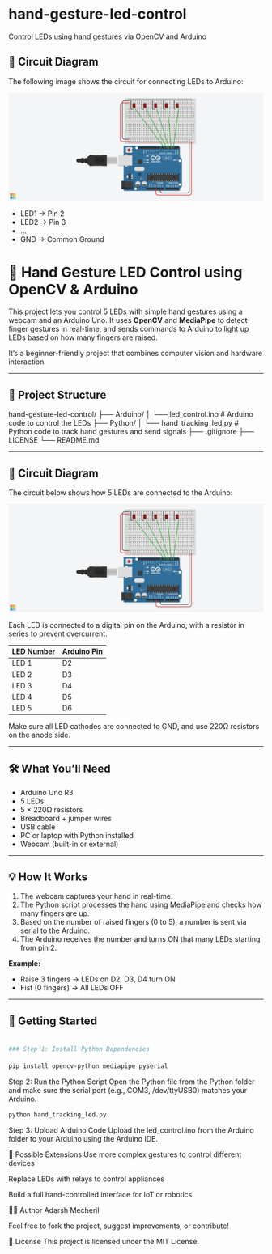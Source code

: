 # hand-gesture-led-control
Control LEDs using hand gestures via OpenCV and Arduino

## 🔌 Circuit Diagram

The following image shows the circuit for connecting LEDs to Arduino:

![Circuit Diagram](hand-gesture-led-control/Images/circuit_diagram.png)

- LED1 → Pin 2  
- LED2 → Pin 3  
- ...  
- GND → Common Ground

# 🤚 Hand Gesture LED Control using OpenCV & Arduino

This project lets you control 5 LEDs with simple hand gestures using a webcam and an Arduino Uno. It uses **OpenCV** and **MediaPipe** to detect finger gestures in real-time, and sends commands to Arduino to light up LEDs based on how many fingers are raised.

It’s a beginner-friendly project that combines computer vision and hardware interaction.

---

## 📁 Project Structure


hand-gesture-led-control/
├── Arduino/
│ └── led_control.ino # Arduino code to control the LEDs
├── Python/
│ └── hand_tracking_led.py # Python code to track hand gestures and send signals
├── .gitignore
├── LICENSE
└── README.md



---

## 🔌 Circuit Diagram

The circuit below shows how 5 LEDs are connected to the Arduino:

![Circuit Diagram](images/circuit_diagram.png)

Each LED is connected to a digital pin on the Arduino, with a resistor in series to prevent overcurrent.

| LED Number | Arduino Pin |
|------------|-------------|
| LED 1      | D2          |
| LED 2      | D3          |
| LED 3      | D4          |
| LED 4      | D5          |
| LED 5      | D6          |

Make sure all LED cathodes are connected to GND, and use 220Ω resistors on the anode side.

---

## 🛠 What You’ll Need

- Arduino Uno R3
- 5 LEDs
- 5 × 220Ω resistors
- Breadboard + jumper wires
- USB cable
- PC or laptop with Python installed
- Webcam (built-in or external)

---

## 💡 How It Works

1. The webcam captures your hand in real-time.
2. The Python script processes the hand using MediaPipe and checks how many fingers are up.
3. Based on the number of raised fingers (0 to 5), a number is sent via serial to the Arduino.
4. The Arduino receives the number and turns ON that many LEDs starting from pin 2.

**Example:**
- Raise 3 fingers → LEDs on D2, D3, D4 turn ON  
- Fist (0 fingers) → All LEDs OFF

---

## 🧪 Getting Started
```bash

### Step 1: Install Python Dependencies

pip install opencv-python mediapipe pyserial

```
Step 2: Run the Python Script
Open the Python file from the Python folder and make sure the serial port (e.g., COM3, /dev/ttyUSB0) matches your Arduino.

```bash
python hand_tracking_led.py

```
Step 3: Upload Arduino Code
Upload the led_control.ino from the Arduino folder to your Arduino using the Arduino IDE.

🚀 Possible Extensions
Use more complex gestures to control different devices

Replace LEDs with relays to control appliances

Build a full hand-controlled interface for IoT or robotics




👨‍💻 Author
Adarsh Mecheril

Feel free to fork the project, suggest improvements, or contribute!


📄 License
This project is licensed under the MIT License.



















